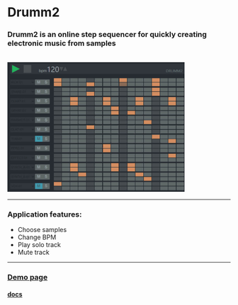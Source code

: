 # **Drumm2**

### **Drumm2** is an online step sequencer for quickly creating electronic music from samples

<br>
<a href="https://rmstcv.github.io/drumm2/"><img src="doc/drumm2.jpg" width="400"></a>
<br>

---

### Application features:

- Choose samples
- Change BPM
- Play solo track
- Mute track

---

### **[Demo page](https://rmstcv.github.io/drumm2/build)**

#### **[docs](doc/Description%20of%20components.md)**
